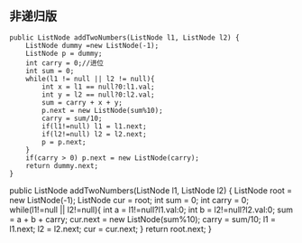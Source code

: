 ## 非递归版
```
public ListNode addTwoNumbers(ListNode l1, ListNode l2) {
    ListNode dummy =new ListNode(-1);
    ListNode p = dummy;
    int carry = 0;//进位
    int sum = 0;
    while(l1 != null || l2 != null){
        int x = l1 == null?0:l1.val;
        int y = l2 == null?0:l2.val;
        sum = carry + x + y;
        p.next = new ListNode(sum%10);
        carry = sum/10;
        if(l1!=null) l1 = l1.next;
        if(l2!=null) l2 = l2.next;
        p = p.next;
    } 
    if(carry > 0) p.next = new ListNode(carry);
    return dummy.next;
}
```

















public ListNode addTwoNumbers(ListNode l1, ListNode l2) {
    ListNode root = new ListNode(-1);
    ListNode cur = root;
    int sum = 0;
    int carry = 0;
    while(l1!=null || l2!=null){
        int a = l1!=null?l1.val:0;
        int b = l2!=null?l2.val:0;
        sum = a + b + carry;
        cur.next = new ListNode(sum%10);
        carry = sum/10;
        l1 = l1.next;
        l2 = l2.next;
        cur = cur.next;
    }
    return root.next;
}








